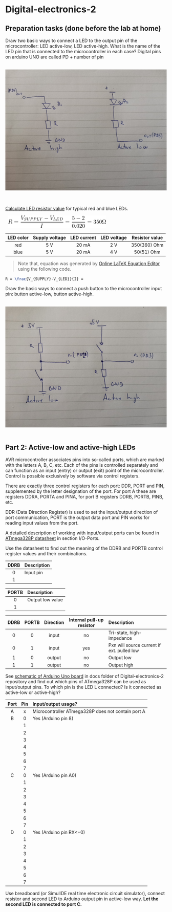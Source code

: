 # Digital-electronics-2

## Preparation tasks (done before the lab at home)

Draw two basic ways to connect a LED to the output pin of the microcontroller: LED active-low, LED active-high. What is the name of the LED pin that is connected to the microcontroller in each case? 
Digital pins on arduino UNO are called PD + number of pin

&nbsp;
![](Images/LED.jpg)

&nbsp;


[Calculate LED resistor value](https://electronicsclub.info/leds.htm) for typical red and blue LEDs.

&nbsp;
![](Images/ohms_law.gif)
&nbsp;

| **LED color** | **Supply voltage** | **LED current** | **LED voltage** | **Resistor value** |
| :-: | :-: | :-: | :-: | :-: |
| red | 5&nbsp;V | 20&nbsp;mA | 2&nbsp;V | 350(360)&nbsp;Ohm|
| blue | 5&nbsp;V | 20&nbsp;mA | 4&nbsp;V | 50(51)&nbsp;Ohm|

> Note that, equation was generated by [Online LaTeX Equation Editor](https://www.codecogs.com/latex/eqneditor.php) using the following code.
```LaTeX
R = \frac{V_{SUPPLY}-V_{LED}}{I} =
```
>

Draw the basic ways to connect a push button to the microcontroller input pin: button active-low, button active-high.

&nbsp;
![](Images/butt.jpg)
&nbsp;
## Part 2: Active-low and active-high LEDs

AVR microcontroller associates pins into so-called ports, which are marked with the letters A, B, C, etc. Each of the pins is controlled separately and can function as an input (entry) or output (exit) point of the microcontroller. Control is possible exclusively by software via control registers.

There are exactly three control registers for each port: DDR, PORT and PIN, supplemented by the letter designation of the port. For port A these are registers DDRA, PORTA and PINA, for port B registers DDRB, PORTB, PINB, etc.

DDR (Data Direction Register) is used to set the input/output direction of port communication, PORT is the output data port and PIN works for reading input values from the port.

A detailed description of working with input/output ports can be found in [ATmega328P datasheet](https://www.microchip.com/wwwproducts/en/ATmega328p) in section I/O-Ports.

Use the datasheet to find out the meaning of the DDRB and PORTB control register values and their combinations.

| **DDRB** | **Description** |
| :-: | :-- |
| 0 | Input pin |
| 1 | |

| **PORTB** | **Description** |
| :-: | :-- |
| 0 | Output low value |
| 1 | |

| **DDRB** | **PORTB** | **Direction** | **Internal pull-up resistor** | **Description** |
| :-: | :-: | :-: | :-: | :-- |
| 0 | 0 | input | no | Tri-state, high-impedance |
| 0 | 1 | input | yes | Pxn will source current if ext. pulled low |
| 1 | 0 | output | no | Output low |
| 1 | 1 | output | no | Output high |

See [schematic of Arduino Uno board](../../Docs/arduino_shield.pdf) in docs folder of Digital-electronics-2 repository and find out which pins of ATmega328P can be used as input/output pins. To which pin is the LED L connected? Is it connected as active-low or active-high?

| **Port** | **Pin** | **Input/output usage?** |
| :-: | :-: | :-- |
| A | x | Microcontroller ATmega328P does not contain port A |
| B | 0 | Yes (Arduino pin 8) |
|   | 1 |  |
|   | 2 |  |
|   | 3 |  |
|   | 4 |  |
|   | 5 |  |
|   | 6 |  |
|   | 7 |  |
| C | 0 | Yes (Arduino pin A0) |
|   | 1 |  |
|   | 2 |  |
|   | 3 |  |
|   | 4 |  |
|   | 5 |  |
|   | 6 |  |
|   | 7 |  |
| D | 0 | Yes (Arduino pin RX<-0) |
|   | 1 |  |
|   | 2 |  |
|   | 3 |  |
|   | 4 |  |
|   | 5 |  |
|   | 6 |  |
|   | 7 |  |

Use breadboard (or SimulIDE real time electronic circuit simulator), connect resistor and second LED to Arduino output pin in active-low way. **Let the second LED is connected to port C.**



